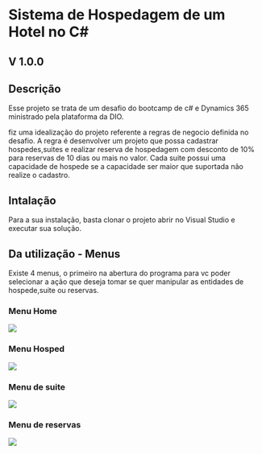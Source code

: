 <h1> Sistema de Hospedagem de um Hotel no C# </h1>
<h2> V 1.0.0 </h2>

<h2>Descrição</h2>
<p>
  Esse projeto se trata de um desafio do bootcamp de c# e Dynamics 365
  ministrado pela plataforma da DIO.
  <p>
    fiz uma idealização do projeto referente a regras de negocio
    definida no desafio.
    A regra é desenvolver um projeto que possa cadastrar hospedes,suites e
    realizar reserva de hospedagem com desconto de 10% para reservas
    de 10 dias ou mais no valor.
    Cada suite possui uma capacidade de hospede se a capacidade ser 
    maior que suportada não realize o cadastro.
  </p>
</p>

<h2>Intalação</h2>
<p>
  Para a sua instalação, basta clonar o projeto abrir no Visual Studio 
  e executar sua solução.
</p>

<h2>Da utilização - Menus</h2>
<p>
  Existe 4 menus, o primeiro na abertura do programa para vc poder selecionar a ação que deseja tomar
  se quer manipular as entidades de hospede,suite ou reservas.
</p>

<h3>Menu Home</h3>
<img src="https://github.com/RenanVieiraDev/TreinamentoDIO_Hospedagem_C-_Desafio/assets/47308053/9dc1e5da-fda7-4ed7-8ced-31eb88671a8e" />


<h3>Menu Hosped</h3>
<img src="https://github.com/RenanVieiraDev/TreinamentoDIO_Hospedagem_C-_Desafio/assets/47308053/a7e2424b-be39-4f42-b830-ba95a51dcef7" />

<h3>Menu de suite</h3>
<img src="https://github.com/RenanVieiraDev/TreinamentoDIO_Hospedagem_C-_Desafio/assets/47308053/32b27f85-ef76-4250-800a-d59f8771e1eb" />

<h3>Menu de reservas</h3>
<img src="https://github.com/RenanVieiraDev/TreinamentoDIO_Hospedagem_C-_Desafio/assets/47308053/41b3b45d-f32d-4ccf-9831-d34dc714a6c3" />


